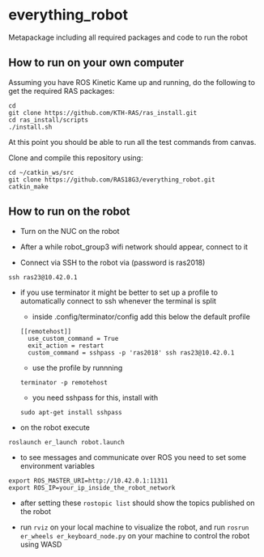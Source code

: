 # everything_robot
Metapackage including all required packages and code to run the robot

## How to run on your own computer
Assuming you have ROS Kinetic Kame up and running, do the following to get the required RAS packages:
```console
cd
git clone https://github.com/KTH-RAS/ras_install.git
cd ras_install/scripts
./install.sh
```

At this point you should be able to run all the test commands from canvas.

Clone and compile this repository using:
```console
cd ~/catkin_ws/src
git clone https://github.com/RAS18G3/everything_robot.git
catkin_make
```
## How to run on the robot

- Turn on the NUC on the robot

- After a while robot_group3 wifi network should appear, connect to it

- Connect via SSH to the robot via (password is ras2018)
```console
ssh ras23@10.42.0.1
```

- if you use terminator it might be better to set up a profile to automatically connect to ssh whenever the terminal is split

  - inside .config/terminator/config add this below the default profile
  ```
  [[remotehost]]
    use_custom_command = True
    exit_action = restart 
    custom_command = sshpass -p 'ras2018' ssh ras23@10.42.0.1
  ```
  
  - use the profile by runnning
  ```console
  terminator -p remotehost
  ```
  
  - you need sshpass for this, install with
  ```console
  sudo apt-get install sshpass
  ```
  
- on the robot execute
```console
roslaunch er_launch robot.launch
```

- to see messages and communicate over ROS you need to set some environment variables
```console
export ROS_MASTER_URI=http://10.42.0.1:11311
export ROS_IP=your_ip_inside_the_robot_network
```

- after setting these `rostopic list` should show the topics published on the robot

- run `rviz` on your local machine to visualize the robot, and run `rosrun er_wheels er_keyboard_node.py` on your machine to control the robot using WASD
